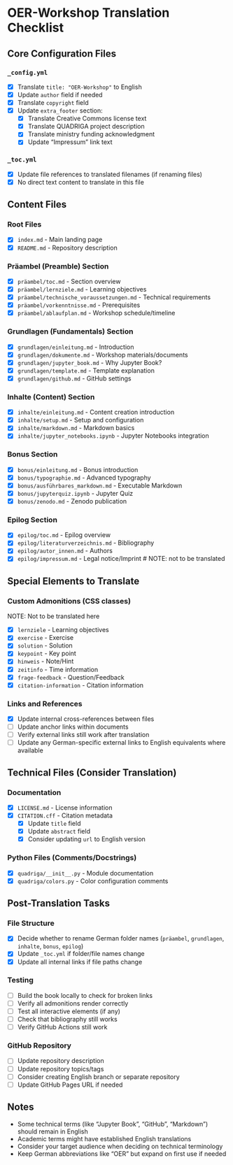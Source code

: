 # OER-Workshop Translation Checklist

## Core Configuration Files

### `_config.yml`

- [x] Translate `title: "OER-Workshop"` to English
- [x] Update `author` field if needed
- [x] Translate `copyright` field
- [x] Update `extra_footer` section:
  - [x] Translate Creative Commons license text
  - [x] Translate QUADRIGA project description
  - [x] Translate ministry funding acknowledgment
  - [x] Update “Impressum” link text

### `_toc.yml`

- [x] Update file references to translated filenames (if renaming files)
- [x] No direct text content to translate in this file

## Content Files

### Root Files

- [x] `index.md` - Main landing page
- [x] `README.md` - Repository description

### Präambel (Preamble) Section

- [x] `präambel/toc.md` - Section overview
- [x] `präambel/lernziele.md` - Learning objectives
- [x] `präambel/technische_voraussetzungen.md` - Technical requirements
- [x] `präambel/vorkenntnisse.md` - Prerequisites
- [x] `präambel/ablaufplan.md` - Workshop schedule/timeline

### Grundlagen (Fundamentals) Section

- [x] `grundlagen/einleitung.md` - Introduction
- [x] `grundlagen/dokumente.md` - Workshop materials/documents
- [x] `grundlagen/jupyter_book.md` - Why Jupyter Book?
- [x] `grundlagen/template.md` - Template explanation
- [x] `grundlagen/github.md` - GitHub settings

### Inhalte (Content) Section

- [x] `inhalte/einleitung.md` - Content creation introduction
- [x] `inhalte/setup.md` - Setup and configuration
- [x] `inhalte/markdown.md` - Markdown basics
- [x] `inhalte/jupyter_notebooks.ipynb` - Jupyter Notebooks integration

### Bonus Section

- [x] `bonus/einleitung.md` - Bonus introduction
- [x] `bonus/typographie.md` - Advanced typography
- [x] `bonus/ausführbares_markdown.md` - Executable Markdown
- [x] `bonus/jupyterquiz.ipynb` - Jupyter Quiz
- [x] `bonus/zenodo.md` - Zenodo publication

### Epilog Section

- [x] `epilog/toc.md` - Epilog overview
- [x] `epilog/literaturverzeichnis.md` - Bibliography
- [x] `epilog/autor_innen.md` - Authors
- [x] `epilog/impressum.md` - Legal notice/Imprint # NOTE: not to be translated

## Special Elements to Translate

### Custom Admonitions (CSS classes)
NOTE: Not to be translated here
- [x] `lernziele` - Learning objectives
- [x] `exercise` - Exercise
- [x] `solution` - Solution
- [x] `keypoint` - Key point
- [x] `hinweis` - Note/Hint
- [x] `zeitinfo` - Time information
- [x] `frage-feedback` - Question/Feedback
- [x] `citation-information` - Citation information

### Links and References

- [x] Update internal cross-references between files
- [ ] Update anchor links within documents
- [ ] Verify external links still work after translation
- [ ] Update any German-specific external links to English equivalents where available

## Technical Files (Consider Translation)

### Documentation

- [x] `LICENSE.md` - License information
- [x] `CITATION.cff` - Citation metadata
  - [x] Update `title` field
  - [x] Update `abstract` field
  - [x] Consider updating `url` to English version

### Python Files (Comments/Docstrings)

- [x] `quadriga/__init__.py` - Module documentation
- [x] `quadriga/colors.py` - Color configuration comments

## Post-Translation Tasks

### File Structure

- [x] Decide whether to rename German folder names (`präambel`, `grundlagen`, `inhalte`, `bonus`, `epilog`)
- [x] Update `_toc.yml` if folder/file names change
- [x] Update all internal links if file paths change

### Testing

- [ ] Build the book locally to check for broken links
- [ ] Verify all admonitions render correctly
- [ ] Test all interactive elements (if any)
- [ ] Check that bibliography still works
- [ ] Verify GitHub Actions still work

### GitHub Repository

- [ ] Update repository description
- [ ] Update repository topics/tags
- [ ] Consider creating English branch or separate repository
- [ ] Update GitHub Pages URL if needed

## Notes

- Some technical terms (like “Jupyter Book”, “GitHub”, “Markdown”) should remain in English
- Academic terms might have established English translations
- Consider your target audience when deciding on technical terminology
- Keep German abbreviations like “OER” but expand on first use if needed